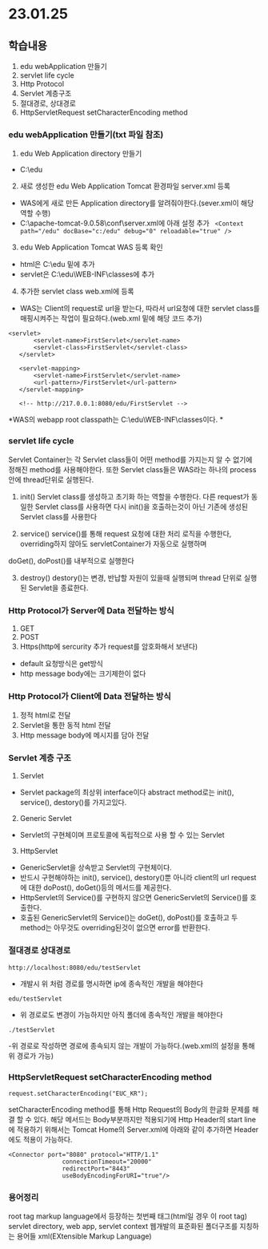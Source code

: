# 23.01.25

## 학습내용
1. edu webApplication 만들기
2. servlet life cycle
3. Http Protocol
4. Servlet 계층구조
5. 절대경로, 상대경로
6. HttpServletRequest setCharacterEncoding method

### edu webApplication 만들기(txt 파일 참조)
1.  edu Web Application directory 만들기
 - C:\edu


2. 새로 생성한 edu Web Application  Tomcat 환경파일 server.xml 등록
 - WAS에게 새로 만든 Application directory를 알려줘야한다.(sever.xml이 해당 역할 수행)
 - C:\apache-tomcat-9.0.58\conf\server.xml에 아래 설정 추가
```  <Context path="/edu" docBase="c:/edu" debug="0" reloadable="true" /> ```


3. edu Web Application  Tomcat WAS 등록 확인 
 - html은 C:\edu 밑에 추가
 - servlet은 C:\edu\WEB-INF\classes에 추가


4. 추가한 servlet class web.xml에 등록
 - WAS는 Client의 request로 url을 받는다, 따라서 url요청에 대한 servlet class를 매핑시켜주는 작업이 필요하다.(web.xml 밑에 해당 코드 추가)
 ```
 <servlet>
		<servlet-name>FirstServlet</servlet-name>
		<servlet-class>FirstServlet</servlet-class>
	</servlet>

	<servlet-mapping>
		<servlet-name>FirstServlet</servlet-name>
		<url-pattern>/FirstServlet</url-pattern>
	</servlet-mapping>

	<!-- http://217.0.0.1:8080/edu/FirstServlet -->
 ```
 *WAS의 webapp root classpath는 C:\edu\WEB-INF\classes이다. *


### servlet life cycle
Servlet Container는 각 Servlet class들이 어떤 method를 가지는지 알 수 없기에 정해진 method를 사용해야한다.
또한 Servlet class들은 WAS라는 하나의 process 안에 thread단위로 실행된다.

1. init()
  Servlet class를 생성하고 초기화 하는 역할을 수행한다.
  다른 request가 동일한 Servlet class를 사용하면 다시 init()을 호출하는것이 아닌 기존에 생성된 Servlet class를 사용한다

2. service()
  service()를 통해 request 요청에 대한 처리 로직을 수행한다, overriding하지 않아도 servletContainer가 자동으로 실행하며

  doGet(), doPost()를 내부적으로 실행한다

3. destroy()
  destory()는 변경, 반납할 자원이 있을때 실행되며 thread 단위로 실행된 Servlet을 종료한다.


### Http Protocol가 Server에 Data 전달하는 방식
1. GET
2. POST
3. Https(http에 sercurity 추가 request를 암호화해서 보낸다)
 - default 요청방식은 get방식
 - http message body에는 크기제한이 없다


### Http Protocol가 Client에 Data 전달하는 방식
1. 정적 html로 전달
2. Servlet을 통한 동적 html 전달
3. Http message body에 메시지를 담아 전달


### Servlet 계층 구조
1. Servlet
 - Servlet package의 최상위 interface이다 abstract method로는 init(), service(), destory()를 가지고있다.

2. Generic Servlet
 - Servlet의 구현체이며 프로토콜에 독립적으로 사용 할 수 있는 Servlet

 3. HttpServlet
 - GenericServlet을 상속받고 Servlet의 구현체이다.
 - 반드시 구현해야하는 init(), service(), destory()뿐 아니라 client의 url request에 대한 doPost(), doGet()등의 메서드를 제공한다.
 - HttpServlet의 Service()를 구현하지 않으면 GenericServlet의 Service()를 호출한다.
 - 호출된 GenericServlet의 Service()는 doGet(), doPost()를 호출하고 두 method는 아무것도 overriding된것이 없으면 error를 반환한다.  


### 절대경로 상대경로
 ```
 http://localhost:8080/edu/testServlet
 ```
 - 개발시 위 처럼 경로를 명시하면 ip에 종속적인 개발을 해야한다

 ```
 edu/testServlet
 ```
- 위 경로로도 변경이 가능하지만 아직 폴더에 종속적인 개발을 해야한다

```
./testServlet
```
-위 경로로 작성하면 경로에 종속되지 않는 개발이 가능하다.(web.xml의 설정을 통해 위 경로가 가능)
### HttpServletRequest setCharacterEncoding method
```
request.setCharacterEncoding("EUC_KR");
```
setCharacterEncoding method를 통해 Http Request의 Body의 한글화 문제를 해결 할 수 있다.
해당 메서드는 Body부분까지만 적용되기에 Http Header의 start line에 적용하기 위해서는 Tomcat Home의 Server.xml에 아래와 같이 추가하면
Header에도 적용이 가능하다.
```
<Connector port="8080" protocol="HTTP/1.1"
               connectionTimeout="20000"
               redirectPort="8443" 
			   useBodyEncodingForURI="true"/>
```


### 용어정리
root tag  markup language에서 등장하는 첫번째 태그(html일 경우 <html>이 root tag)
servlet directory, web app, servlet context 웹개발의 표준화된 폴더구조를 지칭하는 용어들
xml(EXtensible Markup Language)